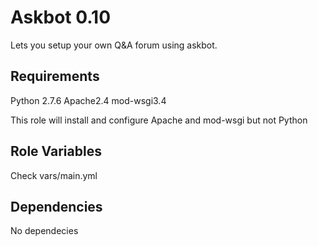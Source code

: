 Askbot 0.10
=========

Lets you setup your own Q&A forum using askbot.

Requirements
------------
Python 2.7.6
Apache2.4
mod-wsgi3.4

This role will install and configure Apache and mod-wsgi but not Python

Role Variables
--------------

Check vars/main.yml

Dependencies
------------

No dependecies

